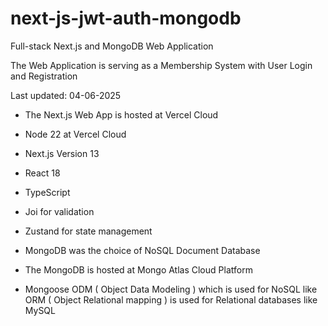 # next-js-jwt-auth-mongodb

Full-stack Next.js and MongoDB Web Application

The Web Application is serving as a Membership System with User Login and Registration

Last updated: 04-06-2025
                
- The Next.js Web App is hosted at Vercel Cloud
               
- Node 22 at Vercel Cloud
                
- Next.js Version 13
                 
- React 18
                  
- TypeScript
                
- Joi for validation
                  
- Zustand for state management
               
- MongoDB was the choice of NoSQL Document Database
                    
- The MongoDB is hosted at Mongo Atlas Cloud Platform

- Mongoose ODM ( Object Data Modeling ) which is used for NoSQL like ORM ( Object Relational mapping ) is used for Relational databases like MySQL
                
              




